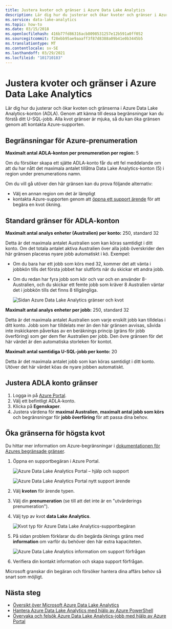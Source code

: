 ```yaml
---
title: Justera kvoter och gränser i Azure Data Lake Analytics
description: Lär dig hur du justerar och ökar kvoter och gränser i Azure Data Lake Analytics-konton (ADLA).
ms.service: data-lake-analytics
ms.topic: how-to
ms.date: 03/15/2018
ms.openlocfilehash: 416b77fd86316acb8098531257e12b591a0ff052
ms.sourcegitcommit: f28ebb95ae9aaaff3f87d8388a09b41e0b3445b5
ms.translationtype: MT
ms.contentlocale: sv-SE
ms.lasthandoff: 03/29/2021
ms.locfileid: "101710183"
---
```

# <a name="adjust-quotas-and-limits-in-azure-data-lake-analytics"></a>Justera kvoter och gränser i Azure Data Lake Analytics

Lär dig hur du justerar och ökar kvoten och gränserna i Azure Data Lake Analytics-konton (ADLA). Genom att känna till dessa begränsningar kan du förstå ditt U-SQL-jobb. Alla kvot gränser är mjuka, så du kan öka gränsen genom att kontakta Azure-supporten.

## <a name="azure-subscriptions-limits"></a>Begränsningar för Azure-prenumeration

**Maximalt antal ADLA-konton per prenumeration per region:**  5

Om du försöker skapa ett sjätte ADLA-konto får du ett fel meddelande om att du har nått det maximala antalet tillåtna Data Lake Analytics-konton (5) i region under prenumerations namn.

Om du vill gå utöver den här gränsen kan du prova följande alternativ:

- Välj en annan region om det är lämpligt
- kontakta Azure-supporten genom att [öppna ett support ärende](#increase-maximum-quota-limits) för att begära en kvot ökning.

## <a name="default-adla-account-limits"></a>Standard gränser för ADLA-konton

**Maximalt antal analys enheter (Australien) per konto:** 250, standard 32

Detta är det maximala antalet Australien som kan köras samtidigt i ditt konto. Om det totala antalet aktiva Australien över alla jobb överskrider den här gränsen placeras nyare jobb automatiskt i kö. Exempel:

- Om du bara har ett jobb som körs med 32, kommer det att vänta i jobbkön tills det första jobbet har slutförts när du skickar ett andra jobb.
- Om du redan har fyra jobb som kör och var och en använder 8-Australien, och du skickar ett femte jobb som kräver 8 Australien väntar det i jobbkön tills det finns 8 tillgängliga.

    ![Sidan Azure Data Lake Analytics gränser och kvot](./media/data-lake-analytics-quota-limits/adjust-quota-limits.png)

**Maximalt antal analys enheter per jobb:** 250, standard 32

Detta är det maximala antalet Australien som varje enskilt jobb kan tilldelas i ditt konto. Jobb som har tilldelats mer än den här gränsen avvisas, såvida inte inskickaren påverkas av en beräknings princip (gräns för jobb överföring) som ger dem fler Australien per jobb. Den övre gränsen för det här värdet är den automatiska storleken för kontot.

**Maximalt antal samtidiga U-SQL-jobb per konto:** 20

Detta är det maximala antalet jobb som kan köras samtidigt i ditt konto. Utöver det här värdet köas de nyare jobben automatiskt.

## <a name="adjust-adla-account-limits"></a>Justera ADLA konto gränser

1. Logga in på [Azure Portal](https://portal.azure.com).
2. Välj ett befintligt ADLA-konto.
3. Klicka på **Egenskaper**.
4. Justera värdena för **maximal Australien**, **maximalt antal jobb som körs** och begränsningar för **jobb överföring** för att passa dina behov.

## <a name="increase-maximum-quota-limits"></a>Öka gränserna för högsta kvot

Du hittar mer information om Azure-begränsningar i [dokumentationen för Azures begränsade gränser](../azure-resource-manager/management/azure-subscription-service-limits.md#data-lake-analytics-limits).

1. Öppna en supportbegäran i Azure Portal.

   ![Azure Data Lake Analytics Portal – hjälp och support](./media/data-lake-analytics-quota-limits/data-lake-analytics-quota-help-support.png)

   ![Azure Data Lake Analytics Portal nytt support ärende](./media/data-lake-analytics-quota-limits/data-lake-analytics-quota-support-request.png)

2. Välj **kvoten** för ärende typen.

3. Välj din **prenumeration** (se till att det inte är en "utvärderings prenumeration").

4. Välj typ av kvot **data Lake Analytics**.

   ![Kvot typ för Azure Data Lake Analytics-supportbegäran](./media/data-lake-analytics-quota-limits/data-lake-analytics-quota-support-request-basics.png)

5. På sidan problem förklarar du din begärda öknings gräns med **information** om varför du behöver den här extra kapaciteten.

   ![Azure Data Lake Analytics information om support förfrågan](./media/data-lake-analytics-quota-limits/data-lake-analytics-quota-support-request-details.png)

6. Verifiera din kontakt information och skapa support förfrågan.

Microsoft granskar din begäran och försöker hantera dina affärs behov så snart som möjligt.

## <a name="next-steps"></a>Nästa steg

- [Översikt över Microsoft Azure Data Lake Analytics](data-lake-analytics-overview.md)
- [Hantera Azure Data Lake Analytics med hjälp av Azure PowerShell](data-lake-analytics-manage-use-powershell.md)
- [Övervaka och felsök Azure Data Lake Analytics-jobb med hjälp av Azure Portal](data-lake-analytics-monitor-and-troubleshoot-jobs-tutorial.md)

